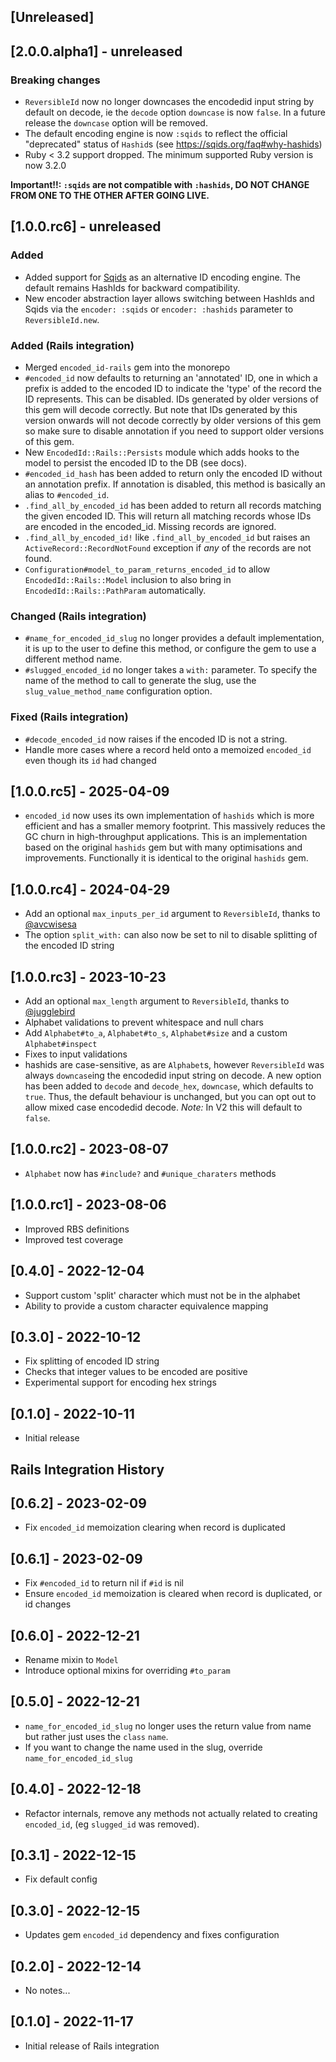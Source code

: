 ## [Unreleased]

## [2.0.0.alpha1] - unreleased

### Breaking changes

- `ReversibleId` now no longer downcases the encodedid input string by default on decode, ie the `decode` option `downcase` is now `false`. In a future release the `downcase` option will be removed.
- The default encoding engine is now `:sqids` to reflect the official "deprecated" status of `Hashid`s (see https://sqids.org/faq#why-hashids) 
- Ruby < 3.2 support dropped. The minimum supported Ruby version is now 3.2.0

**Important!!: `:sqids` are not compatible with `:hashids`, DO NOT CHANGE FROM ONE TO THE OTHER AFTER GOING LIVE.**

## [1.0.0.rc6] - unreleased

### Added

- Added support for [Sqids](https://sqids.org) as an alternative ID encoding engine. The default remains HashIds for backward compatibility. 
- New encoder abstraction layer allows switching between HashIds and Sqids via the `encoder: :sqids` or `encoder: :hashids` parameter to `ReversibleId.new`.

### Added (Rails integration)

- Merged `encoded_id-rails` gem into the monorepo
- `#encoded_id` now defaults to returning an 'annotated' ID, one in which a prefix is added to the encoded ID to indicate the 'type' of the record the ID represents. This can be disabled. IDs generated by older versions of this gem will decode correctly. But note that IDs generated by this version onwards will not decode correctly by older versions of this gem so make sure to disable annotation if you need to support older versions of this gem.
- New `EncodedId::Rails::Persists` module which adds hooks to the model to persist the encoded ID to the DB (see docs).
- `#encoded_id_hash` has been added to return only the encoded ID without an annotation prefix. If annotation is disabled, this method is basically an alias to `#encoded_id`.
- `.find_all_by_encoded_id` has been added to return all records matching the given encoded ID. This will return all matching records whose IDs are encoded in the encoded_id. Missing records are ignored.
- `.find_all_by_encoded_id!` like `.find_all_by_encoded_id` but raises an `ActiveRecord::RecordNotFound` exception if *any* of the records are not found.
- `Configuration#model_to_param_returns_encoded_id` to allow `EncodedId::Rails::Model` inclusion to also bring in `EncodedId::Rails::PathParam` automatically.

### Changed (Rails integration)

- `#name_for_encoded_id_slug` no longer provides a default implementation, it is up to the user to define this method, or configure the gem to use a different method name.
- `#slugged_encoded_id` no longer takes a `with:` parameter. To specify the name of the method to call to generate the slug, use the `slug_value_method_name` configuration option.

### Fixed (Rails integration)

- `#decode_encoded_id` now raises if the encoded ID is not a string.
- Handle more cases where a record held onto a memoized `encoded_id` even though its `id` had changed

## [1.0.0.rc5] - 2025-04-09

- `encoded_id` now uses its own implementation of `hashids` which is more efficient and has a smaller memory footprint. This massively reduces the GC churn in high-throughput applications. This is an implementation based on the original `hashids` gem but with many optimisations and improvements. Functionally it is identical to the original `hashids` gem.

## [1.0.0.rc4] - 2024-04-29

- Add an optional `max_inputs_per_id` argument to `ReversibleId`, thanks to [@avcwisesa](https://github.com/avcwisesa)
- The option `split_with:` can also now be set to nil to disable splitting of the encoded ID string

## [1.0.0.rc3] - 2023-10-23

- Add an optional `max_length` argument to `ReversibleId`, thanks to [@jugglebird](https://github.com/jugglebird)
- Alphabet validations to prevent whitespace and null chars
- Add `Alphabet#to_a`, `Alphabet#to_s`, `Alphabet#size` and a custom `Alphabet#inspect`
- Fixes to input validations
- hashids are case-sensitive, as are `Alphabet`s, however `ReversibleId` was always `downcase`ing the encodedid input string on decode. A new option has been added to `decode` and `decode_hex`, `downcase`, which defaults to `true`. Thus, the default behaviour is unchanged, but you can opt out to allow mixed case encodedid decode. *Note:* In V2 this will default to `false`.

## [1.0.0.rc2] - 2023-08-07

- `Alphabet` now has `#include?` and `#unique_charaters` methods

## [1.0.0.rc1] - 2023-08-06

- Improved RBS definitions
- Improved test coverage

## [0.4.0] - 2022-12-04

- Support custom 'split' character which must not be in the alphabet
- Ability to provide a custom character equivalence mapping

## [0.3.0] - 2022-10-12

- Fix splitting of encoded ID string
- Checks that integer values to be encoded are positive
- Experimental support for encoding hex strings

## [0.1.0] - 2022-10-11

- Initial release

## Rails Integration History

## [0.6.2] - 2023-02-09

- Fix `encoded_id` memoization clearing when record is duplicated

## [0.6.1] - 2023-02-09

- Fix `#encoded_id` to return nil if `#id` is nil
- Ensure `encoded_id` memoization is cleared when record is duplicated, or id changes

## [0.6.0] - 2022-12-21

- Rename mixin to `Model`
- Introduce optional mixins for overriding `#to_param`

## [0.5.0] - 2022-12-21

- `name_for_encoded_id_slug` no longer uses the return value from name but rather just uses the `class` `name`.
- If you want to change the name used in the slug, override `name_for_encoded_id_slug`

## [0.4.0] - 2022-12-18

- Refactor internals, remove any methods not actually related to creating `encoded_id`, (eg `slugged_id` was removed).

## [0.3.1] - 2022-12-15

- Fix default config

## [0.3.0] - 2022-12-15

- Updates gem `encoded_id` dependency and fixes configuration

## [0.2.0] - 2022-12-14

- No notes...

## [0.1.0] - 2022-11-17

- Initial release of Rails integration